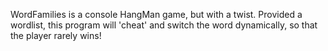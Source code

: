 WordFamilies is a console HangMan game, but with a twist. Provided a wordlist, this program will 'cheat' and switch the word dynamically, so that the player rarely wins!
